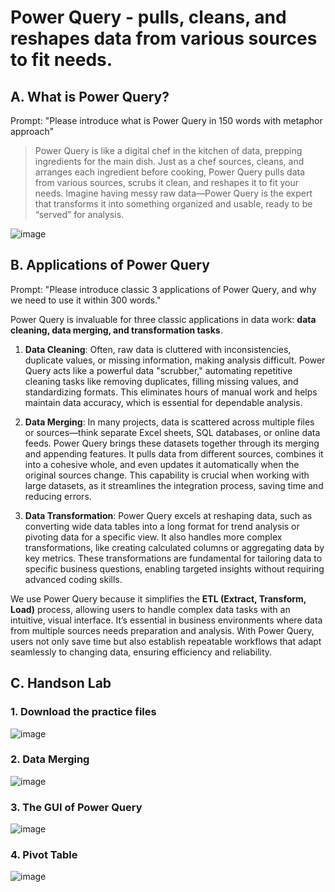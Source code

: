 # Power Query - pulls, cleans, and reshapes data from various sources to fit needs.

## A. What is Power Query?

Prompt: "Please introduce what is Power Query in 150 words with metaphor approach"

> Power Query is like a digital chef in the kitchen of data,
> prepping ingredients for the main dish. Just as a chef sources, cleans,
>  and arranges each ingredient before cooking,
> Power Query pulls data from various sources, scrubs it clean,
> and reshapes it to fit your needs.
> Imagine having messy raw data—Power Query is the expert that transforms it
> into something organized and usable, ready to be “served” for analysis.

![image](https://github.com/user-attachments/assets/7ee85e6b-c411-479f-97e6-3b43815d1a68)

## B. Applications of Power Query

Prompt: "Please introduce classic 3 applications of Power Query, and why we need to use it within 300 words."

Power Query is invaluable for three classic applications in data work: **data cleaning, data merging, and transformation tasks**.

1. **Data Cleaning**: Often, raw data is cluttered with inconsistencies, duplicate values, or missing information, making analysis difficult. Power Query acts like a powerful data "scrubber," automating repetitive cleaning tasks like removing duplicates, filling missing values, and standardizing formats. This eliminates hours of manual work and helps maintain data accuracy, which is essential for dependable analysis.

2. **Data Merging**: In many projects, data is scattered across multiple files or sources—think separate Excel sheets, SQL databases, or online data feeds. Power Query brings these datasets together through its merging and appending features. It pulls data from different sources, combines it into a cohesive whole, and even updates it automatically when the original sources change. This capability is crucial when working with large datasets, as it streamlines the integration process, saving time and reducing errors.

3. **Data Transformation**: Power Query excels at reshaping data, such as converting wide data tables into a long format for trend analysis or pivoting data for a specific view. It also handles more complex transformations, like creating calculated columns or aggregating data by key metrics. These transformations are fundamental for tailoring data to specific business questions, enabling targeted insights without requiring advanced coding skills.

We use Power Query because it simplifies the **ETL (Extract, Transform, Load)** process, allowing users to handle complex data tasks with an intuitive, visual interface. It’s essential in business environments where data from multiple sources needs preparation and analysis. With Power Query, users not only save time but also establish repeatable workflows that adapt seamlessly to changing data, ensuring efficiency and reliability.

## C. Handson Lab

### 1. Download the practice files

![image](https://github.com/user-attachments/assets/6ec0b838-792d-432f-9386-fb901e4f6540)

### 2. Data Merging
![image](https://github.com/user-attachments/assets/9ceaef55-3ef4-4c36-a3ce-a5e17e214f3c)

### 3. The GUI of Power Query
![image](https://github.com/user-attachments/assets/157d6e72-7ab7-427c-b085-3748c1c4a5de)

### 4. Pivot Table 
![image](https://github.com/user-attachments/assets/b7a96483-5067-4ffa-a109-8ff6183e2302)



